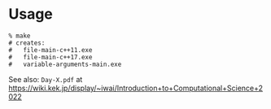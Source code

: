 # Usage

```shell
% make
# creates:
#   file-main-c++11.exe
#   file-main-c++17.exe
#   variable-arguments-main.exe
```

See also: `Day-X.pdf` at <https://wiki.kek.jp/display/~iwai/Introduction+to+Computational+Science+2022>
